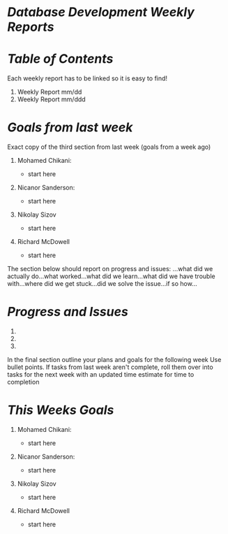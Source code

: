 # ***Database Development Weekly Reports***

# ***Table of Contents***
Each weekly report has to be linked so it is easy to find! 

1. Weekly Report mm/dd
2. Weekly Report mm/ddd

# ***Goals from last week***
Exact copy of the third section from last week (goals from a week ago)

1. Mohamed Chikani:
   + start here

2. Nicanor Sanderson:
   + start here

3. Nikolay Sizov
   + start here
  
4. Richard McDowell
   + start here

The section below should report on progress and issues: ...what did we actually do...what worked...what did we learn...what did we have trouble with...where did we get stuck...did we solve the issue...if so how...

# ***Progress and Issues***
1. 
2. 
3. 

In the final section outline your plans and goals for the following week Use bullet points. If tasks from last week aren't complete, roll them over into tasks for the next week with an updated time estimate for time to completion
# ***This Weeks Goals***
1. Mohamed Chikani:
   + start here

2. Nicanor Sanderson:
   + start here

3. Nikolay Sizov
   + start here
  
4. Richard McDowell
   + start here
